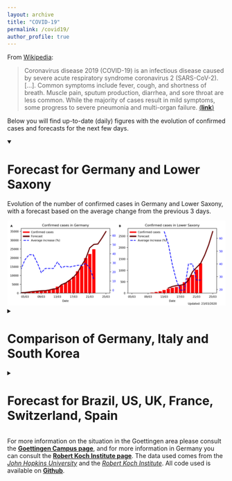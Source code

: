 ```yaml
---
layout: archive
title: "COVID-19"
permalink: /covid19/
author_profile: true
---
```


From [Wikipedia](https://en.wikipedia.org/wiki/Coronavirus_disease_2019): 

> Coronavirus disease 2019 (COVID-19) is an infectious disease caused by severe acute respiratory syndrome coronavirus 2 (SARS-CoV-2).[...]. Common symptoms include fever, cough, and shortness of breath. Muscle pain, sputum production, diarrhea, and sore throat are less common. While the majority of cases result in mild symptoms, some progress to severe pneumonia and multi-organ failure. [(**link**)](https://en.wikipedia.org/wiki/Coronavirus_disease_2019)

Below you will find up-to-date (daily) figures with the evolution of confirmed cases and forecasts for the next few days.

<details open><summary><h1>Forecast for Germany and Lower Saxony</h1></summary>


Evolution of the number of confirmed cases in Germany and Lower Saxony, with a forecast based on the average change from the previous 3 days.


<img src="https://raw.githubusercontent.com/joaopn/coronavirus_2020/master/plots/germany_local_pred_en.png"/>

</details>


<details><summary><h1>Comparison of Germany, Italy and South Korea</h1></summary>


Comparison of the evolution in cases and deaths in Germany, Italy and South Korea. Reported cases are aligned to days after the 100th case, and reported deaths are aligned to days after 1st death.


<img src="https://raw.githubusercontent.com/joaopn/coronavirus_2020/master/plots/evolution_en.png"/>

</details>


<details><summary><h1>Forecast for Brazil, US, UK, France, Switzerland, Spain</h1></summary>


Evolution of the number of confirmed cases in Brazil, United States, United Kingdom, France, Switzerland and Spain, with a forecast based on the average change from the previous 3 days. Up-to-date figures for all 193 countries with available data, and other measures such as number of deaths, are available <a href="https://github.com/joaopn/coronavirus_2020/tree/master/plots/johnhopkins"><u>here</u></a>.


<img src="https://raw.githubusercontent.com/joaopn/coronavirus_2020/master/plots/johnhopkins/brazil_confirmed.png"/>
<img src="https://raw.githubusercontent.com/joaopn/coronavirus_2020/master/plots/johnhopkins/us_confirmed.png"/>
<img src="https://raw.githubusercontent.com/joaopn/coronavirus_2020/master/plots/johnhopkins/united%20kingdom_confirmed.png"/>
<img src="https://raw.githubusercontent.com/joaopn/coronavirus_2020/master/plots/johnhopkins/france_confirmed.png"/>
<img src="https://raw.githubusercontent.com/joaopn/coronavirus_2020/master/plots/johnhopkins/switzerland_confirmed.png"/>
<img src="https://raw.githubusercontent.com/joaopn/coronavirus_2020/master/plots/johnhopkins/spain_confirmed.png"/>
</details>


For more information on the situation in the Goettingen area please consult the [**Goettingen Campus page**](https://goettingen-campus.de/coronavirus), and for more information in Germany you can consult the [**Robert Koch Institute page**](https://www.rki.de/EN/Home/homepage_node.html). 
The data used comes from the [*John Hopkins University*](https://github.com/CSSEGISandData/COVID-19) and the [*Robert Koch Institute*](https://www.rki.de/DE/Content/InfAZ/N/Neuartiges_Coronavirus/Situationsberichte/Archiv.html). All code used is available on [**Github**](https://github.com/joaopn/coronavirus_2020). 